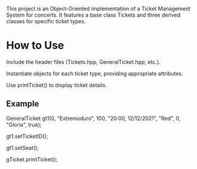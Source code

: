 This project is an Object-Oriented implementation of a Ticket Management System for concerts. It features a base class Tickets and three derived classes for specific ticket types.

# How to Use
Include the header files (Tickets.hpp, GeneralTicket.hpp, etc.).

Instantiate objects for each ticket type, providing appropriate attributes.

Use printTicket() to display ticket details.


## Example
 GeneralTicket gt1(0, "Extremoduro", 100, "20:00, 12/12/2021", "Red", 0, "Gloria", true);
 
 gt1.setTicketID();
 
 gt1.setSeat();
 
 gTicket.printTicket();
